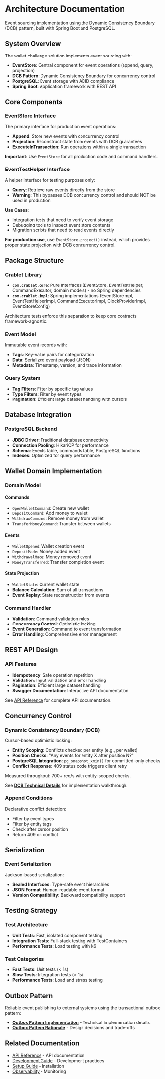 # Architecture Documentation

Event sourcing implementation using the Dynamic Consistency Boundary (DCB) pattern, built with Spring Boot and
PostgreSQL.

## System Overview

The wallet challenge solution implements event sourcing with:

- **EventStore**: Central component for event operations (append, query, projection)
- **DCB Pattern**: Dynamic Consistency Boundary for concurrency control
- **PostgreSQL**: Event storage with ACID compliance
- **Spring Boot**: Application framework with REST API

## Core Components

### EventStore Interface

The primary interface for production event operations:

- **Append**: Store new events with concurrency control
- **Projection**: Reconstruct state from events with DCB guarantees
- **ExecuteInTransaction**: Run operations within a single transaction

**Important**: Use `EventStore` for all production code and command handlers.

### EventTestHelper Interface

A helper interface for testing purposes only:

- **Query**: Retrieve raw events directly from the store
- **Warning**: This bypasses DCB concurrency control and should NOT be used in production

**Use Cases**:
- Integration tests that need to verify event storage
- Debugging tools to inspect event store contents
- Migration scripts that need to read events directly

**For production use**, use `EventStore.project()` instead, which provides proper state projection with DCB concurrency control.

## Package Structure

### Crablet Library

- **`com.crablet.core`**: Pure interfaces (EventStore, EventTestHelper, CommandExecutor, domain models) - no Spring dependencies
- **`com.crablet.impl`**: Spring implementations (EventStoreImpl, EventTestHelperImpl, CommandExecutorImpl, ClockProviderImpl, EventStoreConfig)

Architecture tests enforce this separation to keep core contracts framework-agnostic.

### Event Model

Immutable event records with:

- **Tags**: Key-value pairs for categorization
- **Data**: Serialized event payload (JSON)
- **Metadata**: Timestamp, version, and trace information

### Query System

- **Tag Filters**: Filter by specific tag values
- **Type Filters**: Filter by event types
- **Pagination**: Efficient large dataset handling with cursors

## Database Integration

### PostgreSQL Backend

- **JDBC Driver**: Traditional database connectivity
- **Connection Pooling**: HikariCP for performance
- **Schema**: Events table, commands table, PostgreSQL functions
- **Indexes**: Optimized for query performance

## Wallet Domain Implementation

### Domain Model

#### Commands

- `OpenWalletCommand`: Create new wallet
- `DepositCommand`: Add money to wallet
- `WithdrawCommand`: Remove money from wallet
- `TransferMoneyCommand`: Transfer between wallets

#### Events

- `WalletOpened`: Wallet creation event
- `DepositMade`: Money added event
- `WithdrawalMade`: Money removed event
- `MoneyTransferred`: Transfer completion event

#### State Projection

- `WalletState`: Current wallet state
- **Balance Calculation**: Sum of all transactions
- **Event Replay**: State reconstruction from events

### Command Handler

- **Validation**: Command validation rules
- **Concurrency Control**: Optimistic locking
- **Event Generation**: Command to event transformation
- **Error Handling**: Comprehensive error management

## REST API Design

### API Features

- **Idempotency**: Safe operation repetition
- **Validation**: Input validation and error handling
- **Pagination**: Efficient large dataset handling
- **Swagger Documentation**: Interactive API documentation

See [API Reference](api/README.md) for complete API documentation.

## Concurrency Control

### Dynamic Consistency Boundary (DCB)

Cursor-based optimistic locking:

- **Entity Scoping**: Conflicts checked per entity (e.g., per wallet)
- **Position Checks**: "Any events for entity X after position N?"
- **PostgreSQL Integration**: `pg_snapshot_xmin()` for committed-only checks
- **Conflict Response**: 409 status code triggers client retry

Measured throughput: 700+ req/s with entity-scoped checks.

See **[DCB Technical Details](DCB_AND_CRABLET.md)** for implementation walkthrough.

### Append Conditions

Declarative conflict detection:
- Filter by event types
- Filter by entity tags
- Check after cursor position
- Return 409 on conflict

## Serialization

### Event Serialization

Jackson-based serialization:

- **Sealed Interfaces**: Type-safe event hierarchies
- **JSON Format**: Human-readable event format
- **Version Compatibility**: Backward compatibility support

## Testing Strategy

### Test Architecture

- **Unit Tests**: Fast, isolated component testing
- **Integration Tests**: Full-stack testing with TestContainers
- **Performance Tests**: Load testing with k6

### Test Categories

- **Fast Tests**: Unit tests (< 1s)
- **Slow Tests**: Integration tests (> 1s)
- **Performance Tests**: Load and stress testing

## Outbox Pattern

Reliable event publishing to external systems using the transactional outbox pattern:

- **[Outbox Pattern Implementation](OUTBOX_PATTERN.md)** - Technical implementation details
- **[Outbox Pattern Rationale](OUTBOX_RATIONALE.md)** - Design decisions and trade-offs

## Related Documentation

- [API Reference](../api/README.md) - API documentation
- [Development Guide](../development/README.md) - Development practices
- [Setup Guide](../setup/README.md) - Installation
- [Observability](../observability/README.md) - Monitoring
